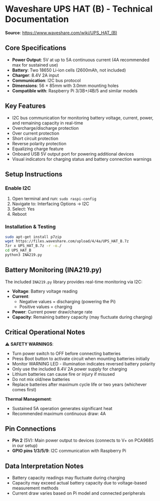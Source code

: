 # Waveshare UPS HAT (B) - Technical Documentation

**Source**: https://www.waveshare.com/wiki/UPS_HAT_(B)

## Core Specifications

- **Power Output**: 5V at up to 5A continuous current (4A recommended max for sustained use)
- **Battery**: Two 18650 Li-ion cells (2600mAh, not included)
- **Charger**: 8.4V 2A input
- **Communication**: I2C bus protocol
- **Dimensions**: 56 × 85mm with 3.0mm mounting holes
- **Compatible with**: Raspberry Pi 3/3B+/4B/5 and similar models

## Key Features

- I2C bus communication for monitoring battery voltage, current, power, and remaining capacity in real-time
- Overcharge/discharge protection
- Over current protection
- Short circuit protection
- Reverse polarity protection
- Equalizing charge feature
- Onboard USB 5V output port for powering additional devices
- Visual indicators for charging status and battery connection warnings

## Setup Instructions

### Enable I2C

1. Open terminal and run: `sudo raspi-config`
2. Navigate to: Interfacing Options → I2C
3. Select: Yes
4. Reboot

### Installation & Testing

```bash
sudo apt-get install p7zip
wget https://files.waveshare.com/upload/4/4a/UPS_HAT_B.7z
7zr x UPS_HAT_B.7z -r -o./
cd UPS_HAT_B
python3 INA219.py
```

## Battery Monitoring (INA219.py)

The included `INA219.py` library provides real-time monitoring via I2C:

- **Voltage**: Battery voltage reading
- **Current**:
  - Negative values = discharging (powering the Pi)
  - Positive values = charging
- **Power**: Current power draw/charge rate
- **Capacity**: Remaining battery capacity (may fluctuate during charging)

## Critical Operational Notes

⚠️ **SAFETY WARNINGS**:
- Turn power switch to OFF before connecting batteries
- Press Boot button to activate circuit when mounting batteries initially
- Monitor WARNING LED - illumination indicates reversed battery polarity
- Only use the included 8.4V 2A power supply for charging
- Lithium batteries can cause fire or injury if misused
- Do not mix old/new batteries
- Replace batteries after maximum cycle life or two years (whichever comes first)

**Thermal Management**:
- Sustained 5A operation generates significant heat
- Recommended maximum continuous draw: 4A

## Pin Connections

- **Pin 2** (5V): Main power output to devices (connects to V+ on PCA9685 in our setup)
- **GPIO pins 1/3/5/9**: I2C communication with Raspberry Pi

## Data Interpretation Notes

- Battery capacity readings may fluctuate during charging
- Capacity may exceed actual battery capacity due to voltage-based measurement methods
- Current draw varies based on Pi model and connected peripherals
